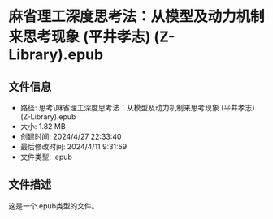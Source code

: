 ﻿# 麻省理工深度思考法：从模型及动力机制来思考现象 (平井孝志) (Z-Library).epub

## 文件信息
- 路径: 思考\麻省理工深度思考法：从模型及动力机制来思考现象 (平井孝志) (Z-Library).epub
- 大小: 1.82 MB
- 创建时间: 2024/4/27 22:33:40
- 最后修改时间: 2024/4/11 9:31:59
- 文件类型: .epub

## 文件描述
这是一个.epub类型的文件。

